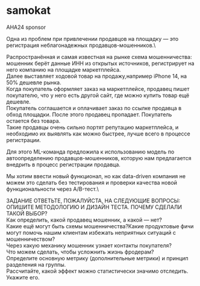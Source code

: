 # samokat
AHA24 sponsor

Одна из проблем при привлечении продавцов на площадку — это регистрация неблагонадежных продавцов-мошенников.\

Распространённая и самая известная на рынке схема мошенничества: мошенник берёт данные ИНН из открытых источников, регистрирует на него компанию на площадке маркетплейса.\
Далее выставляет ходовой товар на продажу,например iPhone 14, на 50% дешевле рынка.\
Когда покупатель оформляет заказ на маркетплейсе, продавец пишет покупателю, что у него есть другой сайт, где можно купить товар ещё дешевле.\
Покупатель соглашается и оплачивает заказ по ссылке продавца в обход площадки. После этого продавец пропадает. Покупатель остается без товара.\
Такие продавцы очень сильно портят репутацию маркетплейса, и необходимо их выявлять как можно быстрее, лучше всего в процессе регистрации.

Для этого ML-команда предложила к использованию модель по автоопределению продавцов-мошенников, которую нам предлагается внедрить в процесс регистрации продавца.

Мы хотим ввести новый функционал, но как data-driven компания не можем это сделать без тестирования и проверки качества новой функциональности через A/B-тест.\

ЗАДАНИЕ
ОТВЕТЬТЕ, ПОЖАЛУЙСТА, НА СЛЕДУЮЩИЕ ВОПРОСЫ:\
ОПИШИТЕ МЕТОДОЛОГИЮ И ДИЗАЙН ТЕСТА. ПОЧЕМУ СДЕЛАЛИ ТАКОЙ ВЫБОР?\
Как определить, какой продавец мошенник, а какой — нет?\
Какие ещё могут быть схемы мошенничества?Какие продуктовые фичи могут помочь нашим клиентам избежать неприятных ситуаций с мошенничеством?\
Через какую механику мошенник узнает контакты покупателя?\
Что можем сделать, чтобы усложнить жизнь фродерам?\
Определите основную метрику (дополнительные метрики) и принцип разделения на группы.\
Рассчитайте, какой эффект можно статистически значимо отследить. Укажите его.
